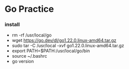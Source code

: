 # Go Practice

### install
- rm -rf /usr/local/go 
- wget https://go.dev/dl/go1.22.0.linux-amd64.tar.gz
- sudo tar -C /usr/local -xvf go1.22.0.linux-amd64.tar.gz
- export PATH=$PATH:/usr/local/go/bin
- source ~/.bashrc
- go version
